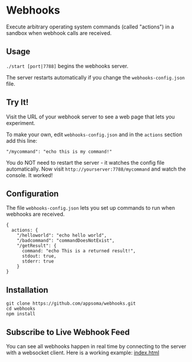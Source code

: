 # Webhooks

Execute arbitrary operating system commands (called "actions") in a sandbox when webhook calls are received.

## Usage
`./start [port|7788]` begins the webhooks server.

The server restarts automatically if you change the `webhooks-config.json` file.

## Try It!
Visit the URL of your webhook server to see a web page that lets you experiment.

To make your own, edit `webhooks-config.json` and in the `actions` section add this line:
```
"/mycommand": "echo this is my command!"
```
You do NOT need to restart the server - it watches the config file automatically.  Now visit `http://yourserver:7788/mycommand` and watch the console. It worked!

## Configuration

The file `webhooks-config.json` lets you set up commands to run when webhooks are received.

```
{
  actions: {
    "/helloworld": "echo hello world",
    "/badcommand": "commandDoesNotExist",
    "/getResult": {
      command: "echo This is a returned result!",
      stdout: true,
      stderr: true
    }
}
```

## Installation
```
git clone https://github.com/appsoma/webhooks.git
cd webhooks
npm install
```

## Subscribe to Live Webhook Feed

You can see all webhooks happen in real time by connecting to the server with a websocket client. Here is a working example: <a href="https://github.com/appsoma/webhooks/blob/master/index.html">index.html</a>
